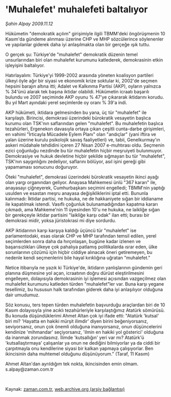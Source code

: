 # 'Muhalefet' muhalefeti baltalıyor

*Şahin Alpay 2009.11.12*

<tr><td class="metin" colspan="2" style="padding-top: 20px; padding-left: 5px; ">Hükümetin "demokratik açılım" girişimiyle ilgili TBMM'deki öngörüşmenin 10 Kasım'da gündeme alınması üzerine CHP ve MHP sözcülerince söylenenler ve yapılanlar giderek daha iyi anlaşılmakta olan bir gerçeğe ışık tuttu.</td></tr><tr><td class="metin" colspan="2" style="padding-top: 20px; padding-left: 5px; "><p>O gerçek şu: Türkiye'de "muhalefet" demokratik düzenin temel unsurlarından biri olan muhalefet kurumunu katlederek, demokrasinin etkin işleyişini baltalıyor.
<p> Hatırlayalım: Türkiye'yi 1999-2002 arasında yöneten koalisyon partileri ülkeyi öyle ağır bir siyasi ve ekonomik krize soktular ki, 2002'de seçmen hepsini barajın altına itti; Adalet ve Kalkınma Partisi (AKP), oyların yalnızca % 34'ünü alarak tek başına iktidar olabildi. Hükümetin icraatı başarılı bulundu ve 2007 seçiminde AKP oyunu % 47'ye çıkararak iktidarını korudu. Bu yıl Mart ayındaki yerel seçimlerde oy oranı % 39'a indi.
<p> AKP hükümeti, iktidara gelmesinden bu yana, üç tür "muhalefet" ile karşılaştı. Birincisi, demokrasi üzerindeki bürokratik vesayetin başlıca kurumu olan TSK'nın saflarından gelen "muhalefet". Bu muhalefetin başlıca tezahürleri, Ergenekon davasıyla ortaya çıkan çeşitli cunta-darbe girişimleri, en vahimi "İrticayla Mücadele Eylem Planı" olan "andıçlar" (yani iftira ve yalan üzerine kurulu psikolojik savaş faaliyetleri) ve, tabii, Genelkurmay'ın askeri müdahale tehdidini içeren 27 Nisan 2007 e-muhtırası oldu. Seçmenin ezici çoğunluğu nezdinde bu tür muhalefetin hiçbir meşruiyeti bulunmuyor. Demokrasiye ve hukuk devletine hiçbir şekilde sığmayan bu tür "muhalefet", TSK'nın saygınlığını zedeliyor, saflarını bölüyor, asıl işini gereği gibi yapamaması sonucunu doğuruyor.
<p> Öteki "muhalefet", demokrasi üzerindeki bürokratik vesayetin ikinci ayağı olan yargı organından geliyor. Anayasa Mahkemesi ünlü "367 kararı" ile, anayasayı çiğneyerek, Cumhurbaşkanı seçimini engelledi; TBMM'nin yaptığı usulden ve esastan meşru anayasa değişikliklerini iptal etti. Bununla kalınmadı: İktidar partisi, ne hukuka, ne de hakkaniyete sığan bir iddianame ile kapatılmak istendi. Vasıflı çoğunluk bulunamadığından kapatma kararı çıkmadı, ama Mahkeme'nin 11 üyesinden 10'u ne hukuka, ne laikliğe sığan bir gerekçeyle iktidar partisini "laikliğe karşı odak" ilan etti; burası bir demokrasi midir, yoksa jüristokrasi mi diye sordurdu.
<p> AKP iktidarının karşı karşıya kaldığı üçüncü tür "muhalefet" ise parlamentodaki, esas olarak CHP ve MHP tarafından temsil edilen, yerel seçimlerden sonra daha da hırçınlaşan, bugüne kadar izlenen ve başarısızlıkları ülkeye çok pahalıya patlamış politikalarda ısrar eden, ülke sorunlarının çözümü için hiçbir ciddiye alınacak öneri getiremeyen, bu nedenle kendi seçmenlerini bile hayal kırıklığına uğratan "muhalefet."
<p> Netice itibarıyla ne yazık ki Türkiye'de, iktidarın yanlışlarının gündemin geri planına düşmesine yol açan, icraatının doğru dürüst eleştirilmesini engelleyen, dolayısıyla demokrasinin iyi işlemesi açısından vazgeçilmez olan muhalefet kurumunu katleden türden "muhalefet"ler var. Buna karşı yegane tesellimiz, bu hususun halk tarafından giderek daha iyi anlaşılıyor olduğuna dair umudumuz.
<p> Söz konusu, ters tepen türden muhalefetin başvurduğu araçlardan biri de 10 Kasım dolayısıyla yine acıklı tezahürleriyle karşılaştığımız Atatürk sömürüsü. Bu konuda düşündüklerimi Ahmet Altan çok iyi ifade etti: "Atatürk 'kutsal' biri mi? 'Hayatta en hakiki mürşit ilimdir' diyen birini beğeniyorsanız, seviyorsanız, onun çok önemli olduğuna inanıyorsanız, onun düşüncelerini kendinize 'mihmandar' seçiyorsanız, 'ilmin en hakiki yol gösterici' olduğuna da inanmak zorundasınız. İlimde 'kutsallığın' yeri var mı? Atatürk'ü 'kutsallaştırmaya' çalışanlar ya onun ne dediğini bilmiyorlar ya da ciddi bir çarpıtmayla onu kendilerine siyasi bir kalkan yapmaya çalışıyorlar. Ben ikincisinin daha muhtemel olduğunu düşünüyorum." (Taraf, 11 Kasım)
<p> Ahmet Altan'dan ayrıldığım tek nokta, ikincisinden emin olmam. s.alpay@zaman.com.tr 
<p><br/></p></p></p></p></p></p></p></p></p></td></tr>

Kaynak: [zaman.com.tr](http://zaman.com.tr/yazar.do?yazino=914654), [web.archive.org (arşiv bağlantısı)](http://web.archive.org/web/20091119000958/http://www.zaman.com.tr:80/yazar.do?yazino=914654)
